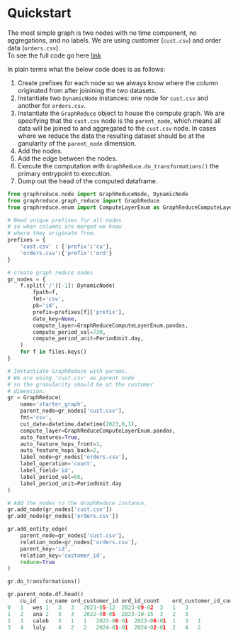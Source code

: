 # Quickstart

The most simple graph is two nodes with no time component, no aggregations,
and no labels.  We are using customer (`cust.csv`) and order data (`orders.csv`).  
To see the full code go here [link](https://github.com/wesmadrigal/graphreduce/tree/master/examples/tutorial_ex1.ipynb)

In plain terms what the below code does is as follows:

1. Create prefixes for each node so we always know where the column originated from after joinining the two datasets.
2. Instantiate two `DynamicNode` instances: one node for `cust.csv` and another for `orders.csv`.
3. Instantiate the `GraphReduce` object to house the compute graph.  We are specifying that the `cust.csv` node is the `parent_node`, which means all data will be joined to and aggregated to the `cust.csv` node.  In cases where we reduce the data the resulting dataset should be at the ganularity of the `parent_node` dimension.
4. Add the nodes.
5. Add the edge between the nodes.
6. Execute the computation with `GraphReduce.do_transformations()` the primary entrypoint to execution.
7. Dump out the head of the computed dataframe. 

```Python
from graphreduce.node import GraphReduceNode, DynamicNode
from graphreduce.graph_reduce import GraphReduce
from graphreduce.enum import ComputeLayerEnum as GraphReduceComputeLayerEnum, PeriodUnit

# Need unique prefixes for all nodes
# so when columns are merged we know
# where they originate from.
prefixes = {
    'cust.csv' : {'prefix':'cu'},
    'orders.csv':{'prefix':'ord'}
}

# create graph reduce nodes
gr_nodes = {
    f.split('/')[-1]: DynamicNode(
        fpath=f,
        fmt='csv',
        pk='id',
        prefix=prefixes[f]['prefix'],
        date_key=None,
        compute_layer=GraphReduceComputeLayerEnum.pandas,
        compute_period_val=730,
        compute_period_unit=PeriodUnit.day,
    )
    for f in files.keys()
}

# Instantiate GraphReduce with params.
# We are using 'cust.csv' as parent node
# so the granularity should be at the customer
# dimension.
gr = GraphReduce(
    name='starter_graph',
    parent_node=gr_nodes['cust.csv'],
    fmt='csv',
    cut_date=datetime.datetime(2023,9,1),
    compute_layer=GraphReduceComputeLayerEnum.pandas,
    auto_features=True,
    auto_feature_hops_front=1,
    auto_feature_hops_back=2,
    label_node=gr_nodes['orders.csv'],
    label_operation='count',
    label_field='id',
    label_period_val=60,
    label_period_unit=PeriodUnit.day
)

# Add the nodes to the GraphReduce instance.
gr.add_node(gr_nodes['cust.csv'])
gr.add_node(gr_nodes['orders.csv'])

gr.add_entity_edge(
    parent_node=gr_nodes['cust.csv'],
    relation_node=gr_nodes['orders.csv'],
    parent_key='id',
    relation_key='customer_id',
    reduce=True
)

gr.do_transformations()

gr.parent_node.df.head()
	cu_id	cu_name	ord_customer_id	ord_id_count	ord_customer_id_count	ord_ts_min	ord_ts_max	ord_amount_count	ord_customer_id_dupe	ord_id_label
0	1	wes	1	3	3	2023-05-12	2023-09-02	3	1	3
1	2	ana	2	3	3	2022-08-05	2023-10-15	3	2	3
2	3	caleb	3	1	1	2023-06-01	2023-06-01	1	3	1
3	4	luly	4	2	2	2024-01-01	2024-02-01	2	4	2

```
